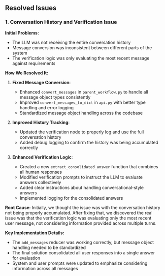 ## Resolved Issues

### 1. Conversation History and Verification Issue

**Initial Problems:**
- The LLM was not receiving the entire conversation history
- Message conversion was inconsistent between different parts of the system
- The verification logic was only evaluating the most recent message against requirements

**How We Resolved It:**
1. **Fixed Message Conversion**: 
   - Enhanced `convert_messages` in `parent_workflow.py` to handle all message object types consistently
   - Improved `convert_messages_to_dict` in `api.py` with better type handling and error logging
   - Standardized message object handling across the codebase

2. **Improved History Tracking**:
   - Updated the verification node to properly log and use the full conversation history
   - Added debug logging to confirm the history was being accumulated correctly

3. **Enhanced Verification Logic**:
   - Created a new `extract_consolidated_answer` function that combines all human responses
   - Modified verification prompts to instruct the LLM to evaluate answers collectively
   - Added clear instructions about handling conversational-style answers
   - Implemented logging for the consolidated answers

**Root Cause:**
Initially, we thought the issue was with the conversation history not being properly accumulated. After fixing that, we discovered the real issue was that the verification logic was evaluating only the most recent user message, not considering information provided across multiple turns.

**Key Implementation Details:**
- The `add_messages` reducer was working correctly, but message object handling needed to be standardized
- The final solution consolidated all user responses into a single answer for evaluation
- System and user prompts were updated to emphasize considering information across all messages